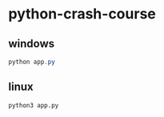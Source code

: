 # python-crash-course

## windows 

```powershell
python app.py
```

## linux 

```bash
python3 app.py
```
